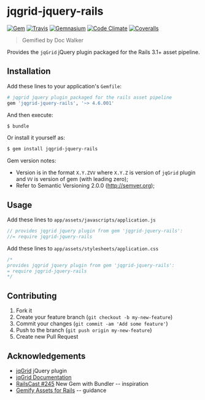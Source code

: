 # jqgrid-jquery-rails
[![Gem](http://img.shields.io/gem/v/jqgrid-jquery-rails.svg?style=flat)][gem]
[![Travis](https://img.shields.io/travis/jhx/gem-jqgrid-jquery-rails.svg?style=flat)][travis]
[![Gemnasium](http://img.shields.io/gemnasium/jhx/gem-jqgrid-jquery-rails.svg?style=flat)][gemnasium]
[![Code Climate](http://img.shields.io/codeclimate/github/jhx/gem-jqgrid-jquery-rails.svg?style=flat)][code climate]
[![Coveralls](http://img.shields.io/coveralls/jhx/gem-jqgrid-jquery-rails.svg?style=flat)][coveralls]

[gem]: https://rubygems.org/gems/jqgrid-jquery-rails
[travis]: https://travis-ci.org/jhx/gem-jqgrid-jquery-rails
[gemnasium]: https://gemnasium.com/jhx/gem-jqgrid-jquery-rails
[code climate]: https://codeclimate.com/github/jhx/gem-jqgrid-jquery-rails
[coveralls]: https://coveralls.io/r/jhx/gem-jqgrid-jquery-rails

> Gemified by Doc Walker

Provides the `jqGrid` jQuery plugin packaged for the Rails 3.1+ asset pipeline.

## Installation

Add these lines to your application's `Gemfile`:

```rb
# jqgrid jquery plugin packaged for the rails asset pipeline
gem 'jqgrid-jquery-rails', '~> 4.6.001'
```

And then execute:

```sh
$ bundle
```

Or install it yourself as:

```sh
$ gem install jqgrid-jquery-rails
```

Gem version notes:

  - Version is in the format `X.Y.ZVV` where `X.Y.Z` is version of `jqGrid` plugin and `VV` is version of gem (with leading zero);
  - Refer to Semantic Versioning 2.0.0 (http://semver.org);

## Usage

Add these lines to `app/assets/javascripts/application.js`

```js
// provides jqgrid jquery plugin from gem 'jqgrid-jquery-rails':
//= require jqgrid-jquery-rails
```

Add these lines to `app/assets/stylesheets/application.css`

```css
/*
provides jqgrid jquery plugin from gem 'jqgrid-jquery-rails':
= require jqgrid-jquery-rails
*/
```

## Contributing

1. Fork it
2. Create your feature branch (`git checkout -b my-new-feature`)
3. Commit your changes (`git commit -am 'Add some feature'`)
4. Push to the branch (`git push origin my-new-feature`)
5. Create new Pull Request

## Acknowledgements

- [jqGrid](http://www.trirand.com/blog/) jQuery plugin
- [jqGrid Documentation](http://www.trirand.com/jqgridwiki/doku.php)
- [RailsCast #245](http://railscasts.com/episodes/245-new-gem-with-bundler) New Gem with Bundler -- inspiration
- [Gemify Assets for Rails](http://prioritized.net/blog/gemify-assets-for-rails/) -- guidance
